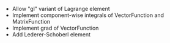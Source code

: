 - Allow "gl" variant of Lagrange element
- Implement component-wise integrals of VectorFunction and MatrixFunction
- Implement grad of VectorFunction
- Add Lederer-Schoberl element
